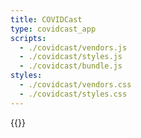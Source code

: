 ```yaml
---
title: COVIDCast
type: covidcast_app
scripts:
  - ./covidcast/vendors.js
  - ./covidcast/styles.js
  - ./covidcast/bundle.js
styles:
  - ./covidcast/vendors.css
  - ./covidcast/styles.css
---
```



{{<covidcast >}}